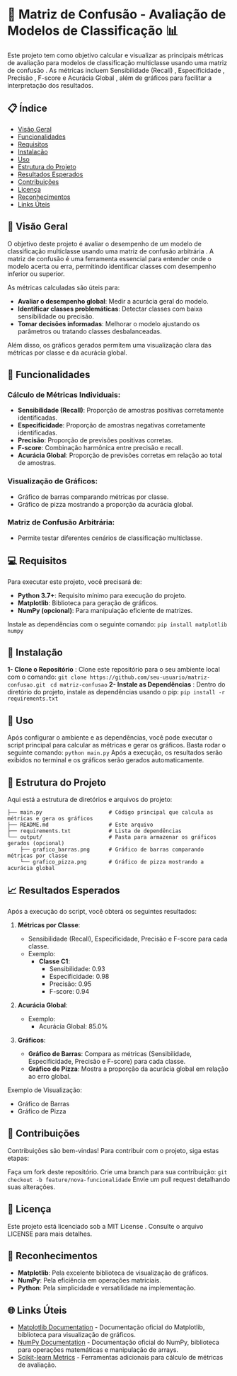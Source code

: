 # 🧮 Matriz de Confusão - Avaliação de Modelos de Classificação 📊
Este projeto tem como objetivo calcular e visualizar as principais métricas de avaliação para modelos de classificação multiclasse usando uma matriz de confusão . As métricas incluem Sensibilidade (Recall) , Especificidade , Precisão , F-score e Acurácia Global , além de gráficos para facilitar a interpretação dos resultados.
## 📋 Índice
- [Visão Geral](#-visão-geral)
- [Funcionalidades](#-funcionalidades)
- [Requisitos](#-requisitos)
- [Instalação](#-instalação)
- [Uso](#-uso)
- [Estrutura do Projeto](#-estrutura-do-projeto)
- [Resultados Esperados](#-resultados-esperados)
- [Contribuições](#-contribuições)
- [Licença](#-licença)
- [Reconhecimentos](#-reconhecimentos)
- [Links Úteis](#-links-úteis)

## 🌟 Visão Geral
O objetivo deste projeto é avaliar o desempenho de um modelo de classificação multiclasse usando uma matriz de confusão arbitrária . A matriz de confusão é uma ferramenta essencial para entender onde o modelo acerta ou erra, permitindo identificar classes com desempenho inferior ou superior.

As métricas calculadas são úteis para:

- **Avaliar o desempenho global**: Medir a acurácia geral do modelo.
- **Identificar classes problemáticas**: Detectar classes com baixa sensibilidade ou precisão.
- **Tomar decisões informadas**: Melhorar o modelo ajustando os parâmetros ou tratando classes desbalanceadas.

Além disso, os gráficos gerados permitem uma visualização clara das métricas por classe e da acurácia global.


## 🔧 Funcionalidades

### Cálculo de Métricas Individuais:
- **Sensibilidade (Recall)**: Proporção de amostras positivas corretamente identificadas.
- **Especificidade**: Proporção de amostras negativas corretamente identificadas.
- **Precisão**: Proporção de previsões positivas corretas.
- **F-score**: Combinação harmônica entre precisão e recall.
- **Acurácia Global**: Proporção de previsões corretas em relação ao total de amostras.

### Visualização de Gráficos:
- Gráfico de barras comparando métricas por classe.
- Gráfico de pizza mostrando a proporção da acurácia global.

### Matriz de Confusão Arbitrária:
- Permite testar diferentes cenários de classificação multiclasse.


## 💻 Requisitos
Para executar este projeto, você precisará de:

- **Python 3.7+**: Requisito mínimo para execução do projeto.
- **Matplotlib**: Biblioteca para geração de gráficos.
- **NumPy (opcional)**: Para manipulação eficiente de matrizes.

Instale as dependências com o seguinte comando:
`pip install matplotlib numpy`
## 🔧 Instalação
**1- Clone o Repositório** :
Clone este repositório para o seu ambiente local com o comando:
`git clone https://github.com/seu-usuario/matriz-confusao.git
`
`cd matriz-confusao`
**2- Instale as Dependências** :
Dentro do diretório do projeto, instale as dependências usando o pip:
`pip install -r requirements.txt`
## 🚀 Uso
Após configurar o ambiente e as dependências, você pode executar o script principal para calcular as métricas e gerar os gráficos. Basta rodar o seguinte comando:
`python main.py`
Após a execução, os resultados serão exibidos no terminal e os gráficos serão gerados automaticamente.
## 📂 Estrutura do Projeto
Aqui está a estrutura de diretórios e arquivos do projeto:

```matriz-confusao/
├── main.py                     # Código principal que calcula as métricas e gera os gráficos
├── README.md                   # Este arquivo
├── requirements.txt            # Lista de dependências
└── output/                     # Pasta para armazenar os gráficos gerados (opcional)
    ├── grafico_barras.png      # Gráfico de barras comparando métricas por classe
    └── grafico_pizza.png       # Gráfico de pizza mostrando a acurácia global
```

## 📈 Resultados Esperados
Após a execução do script, você obterá os seguintes resultados:

1. **Métricas por Classe**:
   - Sensibilidade (Recall), Especificidade, Precisão e F-score para cada classe.
   - Exemplo:
     - **Classe C1**:
       - Sensibilidade: 0.93
       - Especificidade: 0.98
       - Precisão: 0.95
       - F-score: 0.94

2. **Acurácia Global**:
   - Exemplo:
     - Acurácia Global: 85.0%

3. **Gráficos**:
   - **Gráfico de Barras**: Compara as métricas (Sensibilidade, Especificidade, Precisão e F-score) para cada classe.
   - **Gráfico de Pizza**: Mostra a proporção da acurácia global em relação ao erro global.

Exemplo de Visualização:

- Gráfico de Barras
- Gráfico de Pizza

## 🤝 Contribuições
Contribuições são bem-vindas! Para contribuir com o projeto, siga estas etapas:

Faça um fork deste repositório.
Crie uma branch para sua contribuição:
`git checkout -b feature/nova-funcionalidade`
Envie um pull request detalhando suas alterações.
## 📜 Licença
Este projeto está licenciado sob a MIT License . Consulte o arquivo LICENSE para mais detalhes.

## 🙏 Reconhecimentos
- **Matplotlib**: Pela excelente biblioteca de visualização de gráficos.
- **NumPy**: Pela eficiência em operações matriciais.
- **Python**: Pela simplicidade e versatilidade na implementação.

## 🌐 Links Úteis
- [Matplotlib Documentation](https://matplotlib.org/stable/contents.html) - Documentação oficial do Matplotlib, biblioteca para visualização de gráficos.
- [NumPy Documentation](https://numpy.org/doc/) - Documentação oficial do NumPy, biblioteca para operações matemáticas e manipulação de arrays.
- [Scikit-learn Metrics](https://scikit-learn.org/stable/modules/model_evaluation.html#classification-metrics) - Ferramentas adicionais para cálculo de métricas de avaliação.
